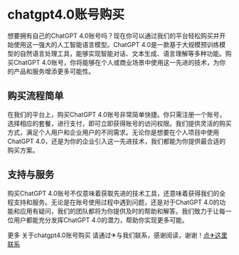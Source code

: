 # chatgpt4.0账号购买

想要拥有自己的ChatGPT 4.0账号吗？现在你可以通过我们的平台轻松购买并开始使用这一强大的人工智能语言模型。ChatGPT 4.0是一款基于大规模预训练模型的自然语言处理工具，能够实现智能对话、文本生成、语言理解等多种功能。购买ChatGPT 4.0账号，你将能够在个人或商业场景中使用这一先进的技术，为你的产品和服务增添更多可能性。

## 购买流程简单

在我们的平台上，购买ChatGPT 4.0账号非常简单快捷。你只需注册一个账号，选择相应的套餐，进行支付，即可立即获得账号的访问权限。我们提供灵活的购买方式，满足个人用户和企业用户的不同需求。无论你是想要在个人项目中使用ChatGPT 4.0，还是为你的企业引入这一先进技术，我们都能为你提供最合适的购买方案。

## 支持与服务

购买ChatGPT 4.0账号不仅意味着获取先进的技术工具，还意味着获得我们的全程支持和服务。无论是在账号使用过程中遇到问题，还是对于ChatGPT 4.0的功能和应用有疑问，我们的团队都将为你提供及时的帮助和解答。我们致力于让每一位用户都能充分发挥ChatGPT 4.0的潜力，帮助你实现更多可能。

更多 关于chatgpt4.0账号购买 请通过✈与我们联系，感谢阅读，谢谢！[点✈这里联系](https://111.k02.cc)